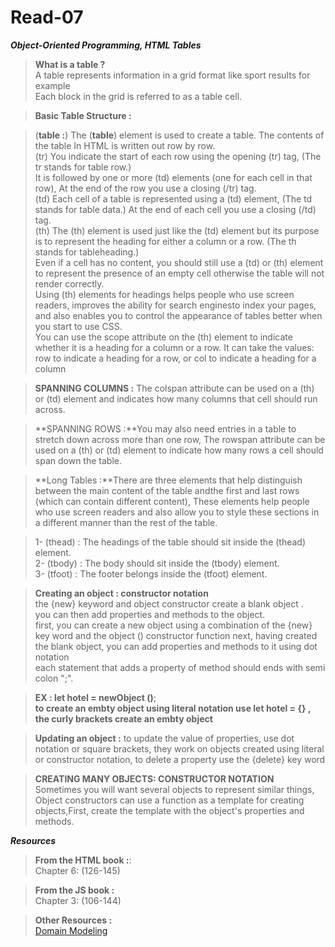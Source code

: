 



# Read-07

**_Object-Oriented Programming, HTML Tables_**

>**What is a table ?**  
>A table represents information in a grid format like sport results for example  
>Each block in the grid is referred to as a table cell.

>**Basic Table Structure :**

>(**table :**) The (**table**) element is used to create a table. The contents of the table In HTML is written out  row by row.  
>(tr) You indicate the start of each row using the opening (tr) tag, (The tr stands for table row.)  
>It is followed by one or more (td) elements (one for each cell in that row), At the end of the row you use a closing (/tr) tag.  
>(td) Each cell of a table is represented using a (td) element, (The td stands for table data.) At the end of each cell you use a closing (/td) tag.  
>(th) The (th) element is used just like the (td) element but its purpose is to represent the heading for either a column or a row. (The th stands for tableheading.)  
>Even if a cell has no content, you should still use a (td) or (th) element to represent the presence of an empty cell otherwise the table will not render correctly.  
>Using (th) elements for headings helps people who use screen readers, improves the ability for search enginesto index your pages, and also enables you to control the appearance of tables better when you start to use CSS.  
>You can use the scope attribute on the (th) element to indicate whether it is a heading for a column or a row. It can take the values:  
>row to indicate a heading for a row, or col to indicate a heading for a column  

>**SPANNING COLUMNS :** The colspan attribute can be used on a (th) or (td) element and indicates how many columns that cell should run across.  

>**SPANNING ROWS :**You may also need entries in a table to stretch down across more than one row, The rowspan attribute can be used on a (th) or (td) element to indicate how many rows a cell should span down the table.

>**Long Tables :**There are three elements that help distinguish between the main content of the table andthe first and last rows (which can contain different content), These elements help people who use screen readers and also allow you to style these sections in a different manner than the rest of the table.

>1- (thead) : The headings of the table should sit inside the (thead) element.  
>2- (tbody) : The body should sit inside the (tbody) element.  
>3- (tfoot) : The footer belongs inside the (tfoot) element.  

>**Creating an object : constructor notation**  
>the {new} keyword and object constructor create a blank object .  
>you can then add properties and methods to the object.  
>first, you can create a new object using a combination of the {new} key word and the object () constructor function
>next, having created the blank object, you can add properties and methods to it using dot notation  
>each statement that adds a property of method should ends with semi colon ";".  

>**EX : let hotel = newObject ()**;  
>**to create an embty object using literal notation use let hotel = {} , the curly brackets create an embty object**  

>**Updating an object :** to update the value of properties, use dot notation or square brackets, they work on objects created using literal or constructor notation, to delete a property use the {delete} key word

>**CREATING MANY OBJECTS: CONSTRUCTOR NOTATION**  
>Sometimes you will want several objects to represent similar things, Object constructors can use a function as a template for creating objects,First, create the template with the object's properties and methods.








**_Resources_**

>**From the HTML book :**:  
>Chapter 6:  (126-145)   

>**From the JS book :**  
>Chapter 3: (106-144)  

>**Other Resources :**  
>[Domain Modeling](https://github.com/codefellows/domain_modeling#domain-modeling)